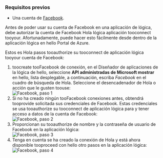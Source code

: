 ### <a name="prerequisites"></a>Requisitos previos
* Una cuenta de [Facebook](https://www.facebook.com/). 

Antes de poder usar su cuenta de Facebook en una aplicación de lógica, debe autorizar la cuenta de Facebook Hola lógica aplicación tooconnect tooyour. Afortunadamente, puede hacer esto fácilmente desde dentro de la aplicación lógica en hello Portal de Azure. 

Estos es Hola pasos tooauthorize su tooconnect de aplicación lógica tooyour cuenta de Facebook:

1. toocreate tooFacebook de conexión, en el Diseñador de aplicaciones de la lógica de hello, seleccione **API administradas de Microsoft mostrar** en hello, lista desplegable, a continuación, escriba *Facebook* en el cuadro de búsqueda de Hola. Seleccione el desencadenador de Hola o acción que le gusten toouse:  
   ![Facebook, paso 1](./media/connectors-create-api-facebook/facebook-1.png)
2. Si no ha creado ningún tooFacebook conexiones antes, obtendrá tooprovide solicitada sus credenciales de Facebook. Estas credenciales se usa tooauthorize su tooconnect de aplicación lógica para y tener acceso a datos de la cuenta de Facebook:  
   ![Facebook, paso 2](./media/connectors-create-api-facebook/facebook-2.png)
3. Proporcionan su tooauthorize de nombre y la contraseña de usuario de Facebook en la aplicación lógica:  
   ![Facebook, paso 3](./media/connectors-create-api-facebook/facebook-3.png)   
4. Tenga en cuenta se ha creado la conexión de Hola y está ahora disponible tooproceed con hello otro pasos en la aplicación lógica:  
   ![Facebook, paso 4](./media/connectors-create-api-facebook/facebook-4.png)   

